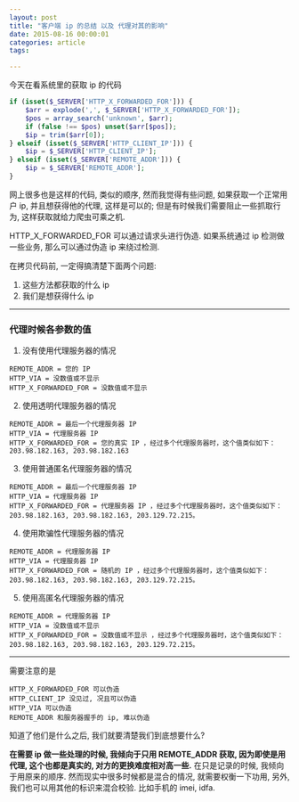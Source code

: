 ```yaml
---
layout: post
title: "客户端 ip 的总结 以及 代理对其的影响"
date: 2015-08-16 00:00:01
categories: article
tags: 

---
```



今天在看系统里的获取 ip 的代码

```php
if (isset($_SERVER['HTTP_X_FORWARDED_FOR'])) {
    $arr = explode(',', $_SERVER['HTTP_X_FORWARDED_FOR']);
    $pos = array_search('unknown', $arr);
    if (false !== $pos) unset($arr[$pos]);
    $ip = trim($arr[0]);
} elseif (isset($_SERVER['HTTP_CLIENT_IP'])) {
    $ip = $_SERVER['HTTP_CLIENT_IP'];
} elseif (isset($_SERVER['REMOTE_ADDR'])) {
    $ip = $_SERVER['REMOTE_ADDR'];
}
```
网上很多也是这样的代码, 类似的顺序, 然而我觉得有些问题, 如果获取一个正常用户 ip, 并且想获得他的代理, 这样是可以的; 但是有时候我们需要阻止一些抓取行为, 这样获取就给力爬虫可乘之机.

HTTP_X_FORWARDED_FOR 可以通过请求头进行伪造. 如果系统通过 ip 检测做一些业务, 那么可以通过伪造 ip 来绕过检测.

在拷贝代码前, 一定得搞清楚下面两个问题:

1. 这些方法都获取的什么 ip
2. 我们是想获得什么 ip

----

### 代理时候各参数的值

1. 没有使用代理服务器的情况

```
REMOTE_ADDR = 您的 IP
HTTP_VIA = 没数值或不显示
HTTP_X_FORWARDED_FOR = 没数值或不显示
```

2. 使用透明代理服务器的情况

```
REMOTE_ADDR = 最后一个代理服务器 IP
HTTP_VIA = 代理服务器 IP
HTTP_X_FORWARDED_FOR = 您的真实 IP ，经过多个代理服务器时，这个值类似如下：203.98.182.163, 203.98.182.163
```

3. 使用普通匿名代理服务器的情况

```
REMOTE_ADDR = 最后一个代理服务器 IP
HTTP_VIA = 代理服务器 IP
HTTP_X_FORWARDED_FOR = 代理服务器 IP ，经过多个代理服务器时，这个值类似如下：203.98.182.163, 203.98.182.163, 203.129.72.215。
```

4. 使用欺骗性代理服务器的情况

```
REMOTE_ADDR = 代理服务器 IP
HTTP_VIA = 代理服务器 IP
HTTP_X_FORWARDED_FOR = 随机的 IP ，经过多个代理服务器时，这个值类似如下：203.98.182.163, 203.98.182.163, 203.129.72.215。
```

5. 使用高匿名代理服务器的情况

```
REMOTE_ADDR = 代理服务器 IP
HTTP_VIA = 没数值或不显示
HTTP_X_FORWARDED_FOR = 没数值或不显示 ，经过多个代理服务器时，这个值类似如下：203.98.182.163, 203.98.182.163, 203.129.72.215。
```

----

需要注意的是

```
HTTP_X_FORWARDED_FOR 可以伪造
HTTP_CLIENT_IP 没见过, 况且可以伪造
HTTP_VIA 可以伪造
REMOTE_ADDR 和服务器握手的 ip, 难以伪造
```

知道了他们是什么之后, 我们就要清楚我们到底想要什么?

**在需要 ip 做一些处理的时候, 我倾向于只用 REMOTE_ADDR 获取, 因为即使是用代理, 这个也都是真实的, 对方的更换难度相对高一些.** 在只是记录的时候, 我倾向于用原来的顺序. 然而现实中很多时候都是混合的情况, 就需要权衡一下功用, 另外, 我们也可以用其他的标识来混合校验. 比如手机的 imei, idfa.

